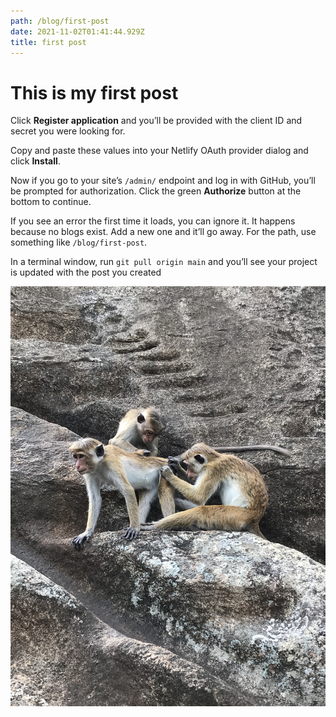 ```yaml
---
path: /blog/first-post
date: 2021-11-02T01:41:44.929Z
title: first post
---
```

# This is my first post

<!--StartFragment-->

Click **Register application** and you’ll be provided with the client ID and secret you were looking for.

Copy and paste these values into your Netlify OAuth provider dialog and click **Install**.

Now if you go to your site’s `/admin/` endpoint and log in with GitHub, you’ll be prompted for authorization. Click the green **Authorize** button at the bottom to continue.

If you see an error the first time it loads, you can ignore it. It happens because no blogs exist. Add a new one and it’ll go away. For the path, use something like `/blog/first-post`.

In a terminal window, run `git pull origin main` and you’ll see your project is updated with the post you created

<!--EndFragment-->



![monkey](static/assets/monkey-1.jpg "monkey")